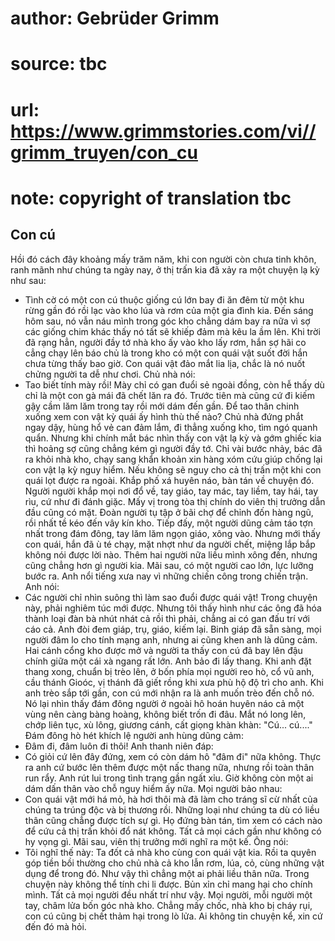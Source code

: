 # author: Gebrüder Grimm
# source: tbc
# url: https://www.grimmstories.com/vi//grimm_truyen/con_cu
# note: copyright of translation tbc

## Con cú 

Hồi đó cách đây khoảng mấy trăm năm, khi con người còn chưa tinh khôn,
ranh mãnh như chúng ta ngày nay, ở thị trấn kia đã xảy ra một chuyện lạ
kỳ như sau:
- Tình cờ có một con cú thuộc giống cú lớn bay đi ăn đêm từ một khu rừng
gần đó rồi lạc vào kho lúa và rơm của một gia đình kia. Đến sáng hôm
sau, nó vẫn náu mình trong góc kho chẳng dám bay ra nữa vì sợ các giống
chim khác thấy nó tất sẽ khiếp đảm mà kêu la ầm lên.
Khi trời đã rạng hẳn, người đầy tớ nhà kho ấy vào kho lấy rơm, hắn sợ
hãi co cẳng chạy lên báo chủ là trong kho có một con quái vật suốt đời
hắn chưa từng thấy bao giờ. Con quái vật đảo mắt lia lịa, chắc là nó
nuốt chửng người ta dễ như chơi. Chủ nhà nói:
- Tao biết tính mày rồi! Mày chỉ có gan đuổi sẻ ngoài đồng, còn hễ thấy
dù chỉ là một con gà mái đã chết lăn ra đó. Trước tiên mà cũng cứ đi
kiếm gậy cầm lăm lăm trong tay rồi mới dám đến gần. Để tao thân chinh
xuống xem con vật kỳ quái ấy hình thù thế nào?
Chủ nhà đứng phắt ngay dậy, hùng hổ vẻ can đảm lắm, đi thẳng xuống kho,
tìm ngó quanh quẩn. Nhưng khi chính mắt bác nhìn thấy con vật lạ kỳ và
gớm ghiếc kia thì hoảng sợ cũng chẳng kém gì người đầy tớ. Chỉ vài bước
nhảy, bác đã ra khỏi nhà kho, chạy sang khẩn khoản xin hàng xóm cứu giúp
chống lại con vật lạ kỳ nguy hiểm. Nếu không sẽ nguy cho cả thị trấn một
khi con quái lọt được ra ngoài.
Khắp phố xá huyên náo, bàn tán về chuyện đó. Người người khắp mọi nơi đổ
về, tay giáo, tay mác, tay liềm, tay hái, tay rìu, cứ như đi đánh giặc.
Mấy vị trong tòa thị chính do viên thị trưởng dẫn đầu cũng có mặt. Đoàn
người tụ tập ở bãi chợ để chỉnh đốn hàng ngũ, rồi nhất tề kéo đến vây
kín kho. Tiếp đấy, một người dũng cảm táo tợn nhất trong đám đông, tay
lăm lăm ngọn giáo, xông vào. Nhưng mới thấy con quái, hắn đã ù té chạy,
mặt nhợt như da người chết, miệng lắp bắp không nói được lời nào. Thêm
hai người nữa liều mình xông đến, nhưng cũng chẳng hơn gì người kia.
Mãi sau, có một người cao lớn, lực lưỡng bước ra. Anh nổi tiếng xưa nay
vì những chiến công trong chiến trận. Anh nói:
- Các người chỉ nhìn suông thì làm sao đuổi được quái vật! Trong chuyện
này, phải nghiêm túc mới được. Nhưng tôi thấy hình như các ông đã hóa
thành loại đàn bà nhút nhát cả rồi thì phải, chẳng ai có gan đấu trí với
cáo cả.
Anh đòi đem giáp, trụ, giáo, kiếm lại. Binh giáp đã sẵn sàng, mọi người
đâm lo cho tính mạng anh, nhưng ai cũng khen anh là dũng cảm. Hai cánh
cổng kho được mở và người ta thấy con cú đã bay lên đậu chính giữa một
cái xà ngang rất lớn. Anh bảo đi lấy thang. Khi anh đặt thang xong,
chuẩn bị trèo lên, ở bốn phía mọi người reo hò, cổ vũ anh, cầu thánh
Gioóc, vị thánh đã giết rồng khi xưa phù hộ độ trì cho anh. Khi anh trèo
sắp tới gần, con cú mới nhận ra là anh muốn trèo đến chỗ nó. Nó lại nhìn
thấy đám đông người ở ngoài hô hoán huyên náo cả một vùng nên càng bàng
hoàng, không biết trốn đi đâu. Mắt nó long lên, chớp liên tục, xù lông,
giương cánh, cất giọng khàn khàn: "Cú... cú...." Đám đông hò hét khích
lệ người anh hùng dũng cảm:
- Đâm đi, đâm luôn đi thôi!
Anh thanh niên đáp:
- Có giỏi cứ lên đây đứng, xem có còn dám hô "đâm đi" nữa không.
Thực ra anh cứ bước lên thêm được một nấc thang nữa, nhưng rồi toàn thân
run rẩy. Anh rút lui trong tình trạng gần ngất xỉu.
Giờ không còn một ai dám dấn thân vào chỗ nguy hiểm ấy nữa. Mọi người
bảo nhau:
- Con quái vật mới há mỏ, hà hơi thôi mà đã làm cho tráng sĩ cừ nhất của
chúng ta trúng độc và bị thương rồi. Những loại như chúng ta dù có liều
thân cũng chẳng được tích sự gì.
Họ đứng bàn tán, tìm xem có cách nào để cứu cả thị trấn khỏi đổ nát
không. Tất cả mọi cách gần như không có hy vọng gì. Mãi sau, viên thị
trưởng mới nghĩ ra một kế. Ông nói:
- Tôi nghĩ thế này: Ta đốt cả nhà kho cùng con quái vật kia. Rồi ta
quyên góp tiền bồi thường cho chủ nhà cả kho lẫn rơm, lúa, cỏ, cùng
những vật dụng để trong đó. Như vậy thì chẳng một ai phải liều thân nữa.
Trong chuyện này không thể tính chi li được. Bủn xỉn chỉ mang hại cho
chính mình.
Tất cả mọi người đều nhất trí như vậy. Mọi người, mỗi người một tay,
châm lửa bốn góc nhà kho. Chẳng mấy chốc, nhà kho bị cháy rụi, con cú
cũng bị chết thảm hại trong lò lửa.
Ai không tin chuyện kể, xin cứ đến đó mà hỏi.
